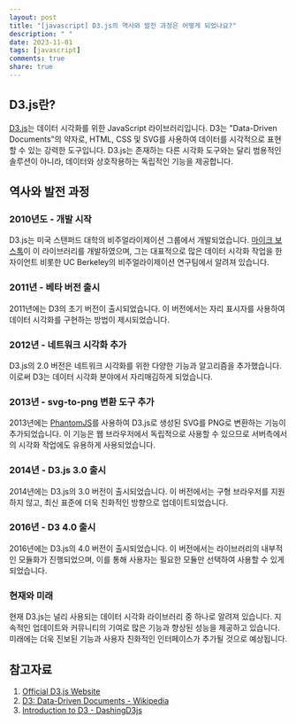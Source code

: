 ```yaml
---
layout: post
title: "[javascript] D3.js의 역사와 발전 과정은 어떻게 되었나요?"
description: " "
date: 2023-11-01
tags: [javascript]
comments: true
share: true
---
```


## D3.js란?

[D3.js](https://d3js.org/)는 데이터 시각화를 위한 JavaScript 라이브러리입니다. D3는 "Data-Driven Documents"의 약자로, HTML, CSS 및 SVG를 사용하여 데이터를 시각적으로 표현할 수 있는 강력한 도구입니다. D3.js는 존재하는 다른 시각화 도구와는 달리 범용적인 솔루션이 아니라, 데이터와 상호작용하는 독립적인 기능을 제공합니다.

## 역사와 발전 과정

### 2010년도 - 개발 시작

D3.js는 미국 스탠퍼드 대학의 비주얼라이제이션 그룹에서 개발되었습니다. [마이크 보스톡](https://bost.ocks.org/mike/)이 이 라이브러리를 개발하였으며, 그는 대표적으로 많은 데이터 시각화 작업을 한 자이언트 비롯한 UC Berkeley의 비주얼라이제이션 연구팀에서 알려져 있습니다.

### 2011년 - 베타 버전 출시

2011년에는 D3의 초기 버전이 출시되었습니다. 이 버전에서는 자리 표시자를 사용하여 데이터 시각화를 구현하는 방법이 제시되었습니다.

### 2012년 - 네트워크 시각화 추가

D3.js의 2.0 버전은 네트워크 시각화를 위한 다양한 기능과 알고리즘을 추가했습니다. 이로써 D3는 데이터 시각화 분야에서 자리매김하게 되었습니다.

### 2013년 - svg-to-png 변환 도구 추가

2013년에는 [PhantomJS](https://phantomjs.org/)를 사용하여 D3.js로 생성된 SVG를 PNG로 변환하는 기능이 추가되었습니다. 이 기능은 웹 브라우저에서 독립적으로 사용할 수 있으므로 서버측에서의 시각화 작업에도 유용하게 사용되었습니다.

### 2014년 - D3.js 3.0 출시

2014년에는 D3.js의 3.0 버전이 출시되었습니다. 이 버전에서는 구형 브라우저를 지원하지 않고, 최신 표준에 더욱 친화적인 방향으로 업데이트되었습니다.

### 2016년 - D3 4.0 출시

2016년에는 D3.js의 4.0 버전이 출시되었습니다. 이 버전에서는 라이브러리의 내부적인 모듈화가 진행되었으며, 이를 통해 사용자는 필요한 모듈만 선택하여 사용할 수 있게 되었습니다.

### 현재와 미래

현재 D3.js는 널리 사용되는 데이터 시각화 라이브러리 중 하나로 알려져 있습니다. 지속적인 업데이트와 커뮤니티의 기여로 많은 기능과 향상된 성능을 제공하고 있습니다. 미래에는 더욱 진보된 기능과 사용자 친화적인 인터페이스가 추가될 것으로 예상됩니다.

## 참고자료

1. [Official D3.js Website](https://d3js.org/)
2. [D3: Data-Driven Documents - Wikipedia](https://en.wikipedia.org/wiki/D3.js)
3. [Introduction to D3 - DashingD3js](https://www.dashingd3js.com/introduction)